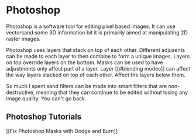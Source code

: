 # Photoshop 
Photoshop is a software tool for editing pixel based images. It can use vectorsand some 3D information bit it is primarily aimed at manipulating 2D raster images.

Photoshop uses layers that stack on top of each other. Different adjusents can be made to each layer to then combine to form a unique images. Layers on top override layers on the bottom. Masks can be used to have adjustments only affect part of a layer. Layer [[#blending modes]] can affect the way layers stacked on top of each other. Affect the layers below them.

So much I spent sand filters can be made into smart filters that are non-destructive, meaning that they can continue to be edited without losing any image quality. You can't go back.

## Photoshop Tutorials 
[[Fix Photoshop Masks with Dodge and Burn]]

